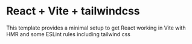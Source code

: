# React + Vite + tailwindcss

This template provides a minimal setup to get React working in Vite with HMR and some ESLint rules including tailwind css
